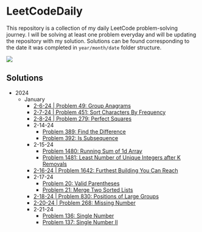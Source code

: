# LeetCodeDaily

This repository is a collection of my daily LeetCode problem-solving journey. I will be solving at least one problem
everyday and will be updating the repository with my solution. Solutions can be found corresponding to the date it was
completed in ``year/month/date`` folder structure.

[![](https://badges.peiyuan.ch/leetcode/aderoian/ranking?logo=leetcode&label=aderoian&style=for-the-badge&color=green)](https://leetcode.com/aderoian)

## Solutions

- 2024
    - January
        - [2-6-24 | Problem 49: Group Anagrams](/2024/january/2-6-24)
        - [2-7-24 | Problem 451: Sort Characters By Frequency](/2024/january/2-7-24)
        - [2-8-24 | Problem 279: Perfect Squares](/2024/january/2-8-24)
      - 2-14-24
          - [Problem 389: Find the Difference](/2024/january/2-14-24)
          - [Problem 392: Is Subsequence](/2024/january/2-14-24)
      - 2-15-24
          - [Problem 1480: Running Sum of 1d Array](/2024/january/2-15-24)
          - [Problem 1481: Least Number of Unique Integers after K Removals](/2024/january/2-15-24)
      - [2-16-24 | Problem 1642: Furthest Building You Can Reach](/2024/january/2-16-24)
      - 2-17-24
          - [Problem 20: Valid Parentheses](/2024/january/2-17-24)
          - [Problem 21: Merge Two Sorted Lists](/2024/january/2-17-24)
      - [2-18-24 | Problem 830: Positions of Large Groups](/2024/january/2-18-24)
      - [2-20-24 | Problem 268: Missing Number](/2024/january/2-20-24)
      - 2-21-24
          - [Problem 136: Single Number](/2024/january/2-21-24)
          - [Problem 137: Single Number II](/2024/january/2-21-24)